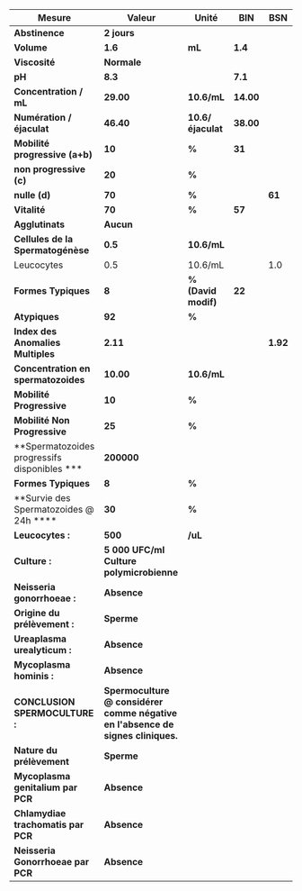 |                   Mesure                   |                                     Valeur                                    |       Unité       |   BIN   |   BSN  |
|--------------------------------------------|-------------------------------------------------------------------------------|-------------------|---------|--------|
|               **Abstinence**               |                                  **2 jours**                                  |                   |         |        |
|                 **Volume**                 |                                    **1.6**                                    |       **mL**      | **1.4** |        |
|                **Viscosité**               |                                  **Normale**                                  |                   |         |        |
|                   **pH**                   |                                    **8.3**                                    |                   | **7.1** |        |
|           **Concentration / mL**           |                                   **29.00**                                   |    **10.6/mL**    |**14.00**|        |
|          **Numération / éjaculat**         |                                   **46.40**                                   | **10.6/éjaculat** |**38.00**|        |
|       **Mobilité progressive (a+b)**       |                                     **10**                                    |       **%**       |  **31** |        |
|           **non progressive (c)**          |                                     **20**                                    |       **%**       |         |        |
|                **nulle (d)**               |                                     **70**                                    |       **%**       |         | **61** |
|                **Vitalité**                |                                     **70**                                    |       **%**       |  **57** |        |
|               **Agglutinats**              |                                   **Aucun**                                   |                   |         |        |
|      **Cellules de la Spermatogénèse**     |                                    **0.5**                                    |    **10.6/mL**    |         |        |
|                 Leucocytes                 |                                      0.5                                      |      10.6/mL      |         |   1.0  |
|             **Formes Typiques**            |                                     **8**                                     |**% (David modif)**|  **22** |        |
|                **Atypiques**               |                                     **92**                                    |       **%**       |         |        |
|      **Index des Anomalies Multiples**     |                                    **2.11**                                   |                   |         |**1.92**|
|     **Concentration en spermatozoides**    |                                   **10.00**                                   |    **10.6/mL**    |         |        |
|          **Mobilité Progressive**          |                                     **10**                                    |       **%**       |         |        |
|        **Mobilité Non Progressive**        |                                     **25**                                    |       **%**       |         |        |
|**Spermatozoides progressifs disponibles ***|                                   **200000**                                  |                   |         |        |
|             **Formes Typiques**            |                                     **8**                                     |       **%**       |         |        |
|   **Survie des Spermatozoides @ 24h ****   |                                     **30**                                    |       **%**       |         |        |
|              **Leucocytes :**              |                                    **500**                                    |      **/uL**      |         |        |
|                **Culture :**               |                    **5 000 UFC/ml Culture polymicrobienne**                   |                   |         |        |
|         **Neisseria gonorrhoeae :**        |                                  **Absence**                                  |                   |         |        |
|        **Origine du prélèvement :**        |                                   **Sperme**                                  |                   |         |        |
|        **Ureaplasma urealyticum :**        |                                  **Absence**                                  |                   |         |        |
|          **Mycoplasma hominis :**          |                                  **Absence**                                  |                   |         |        |
|       **CONCLUSION SPERMOCULTURE :**       |**Spermoculture @ considérer comme négative en l'absence de signes cliniques.**|                   |         |        |
|          **Nature du prélèvement**         |                                   **Sperme**                                  |                   |         |        |
|      **Mycoplasma genitalium par PCR**     |                                  **Absence**                                  |                   |         |        |
|     **Chlamydiae trachomatis par PCR**     |                                  **Absence**                                  |                   |         |        |
|      **Neisseria Gonorrhoeae par PCR**     |                                  **Absence**                                  |                   |         |        |